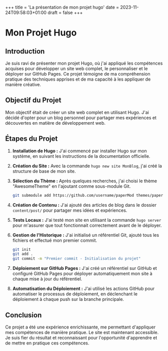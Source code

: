 +++
title = 'La présentation de mon projet hugo'
date = 2023-11-24T09:58:03+01:00
draft = false
+++

# Mon Projet Hugo

## Introduction

Je suis ravi de présenter mon projet Hugo, où j'ai appliqué les compétences acquises pour développer un site web complet, le personnaliser et le déployer sur GitHub Pages. Ce projet témoigne de ma compréhension pratique des techniques apprises et de ma capacité à les appliquer de manière créative.

## Objectif du Projet

Mon objectif était de créer un site web complet en utilisant Hugo. J'ai décidé d'opter pour un blog personnel pour partager mes expériences et découvertes en matière de développement web.

## Étapes du Projet

1. **Installation de Hugo :** J'ai commencé par installer Hugo sur mon système, en suivant les instructions de la documentation officielle.

2. **Création du Site :** Avec la commande `hugo new site MonBlog`, j'ai créé la structure de base de mon site.

3. **Sélection du Thème :** Après quelques recherches, j'ai choisi le thème "AwesomeTheme" en l'ajoutant comme sous-module Git.

    ```bash
    git submodule add https://github.com/username/paperMod themes/paperMod
    ```

4. **Création de Contenu :** J'ai ajouté des articles de blog dans le dossier `content/post/` pour partager mes idées et expériences.



5. **Tests Locaux :** J'ai testé mon site en utilisant la commande `hugo server` pour m'assurer que tout fonctionnait correctement avant de le déployer.

6. **Gestion de l'Historique :** J'ai initialisé un référentiel Git, ajouté tous les fichiers et effectué mon premier commit.

    ```bash
    git init
    git add .
    git commit -m "Premier commit - Initialisation du projet"
    ```

7. **Déploiement sur GitHub Pages :** J'ai créé un référentiel sur GitHub et configuré GitHub Pages pour déployer automatiquement mon site à chaque mise à jour du référentiel.

8. **Automatisation du Déploiement :** J'ai utilisé les actions GitHub pour automatiser le processus de déploiement, en déclenchant le déploiement à chaque push sur la branche principale.

## Conclusion

Ce projet a été une expérience enrichissante, me permettant d'appliquer mes compétences de manière pratique. Le site est maintenant accessible. Je suis fier du résultat et reconnaissant pour l'opportunité d'apprendre et de mettre en pratique ces compétences.
